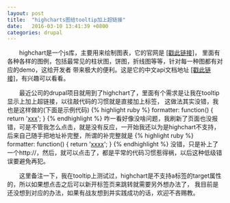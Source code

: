 ```yaml
---
layout: post
title:  "highcharts图给tooltip加上超链接"
date:   2016-03-10 13:41:39 +0800
categories: drupal
---
```

<p>
　　highchart是一个js库，主要用来绘制图表，它的官网是 <a href="http://www.highcharts.com">[戳此链接]</a>，
里面有各种各样的图例，包括最常见的柱状图，饼图，折线图等等，针对每一种图都有对应的demo，这给开发者
带来极大的便利。这是它的中文api文档地址 <a href="http://www.hcharts.cn">[戳此链接]</a>，有兴趣可以看看。
</p>
<p>
　　最近公司的drupal项目就用到了highchart了，里面有个需求是让我在tooltip显示上加上超链接，以往敲代码的习惯就是直接加上<a href></a>标签，
这做法其实没错，我也是这样做的(下面是示例代码)
{% highlight ruby %}
formatter: function() {
    return '<a href="www.baidu.com">xxx</a>';
}
{% endhighlight %}
咋一看好像没啥问题，我刷新了页面也没报错，可是不管我怎么点击，就是没有反应，一开始我还以为是highchart不支持，后来自己随手把地址补完整，所谓的补完整就是
{% highlight ruby %}
formatter: function() {
    return '<a href="http://www.baidu.com">xxxx</a>';
}
{% endhighlight %}
没错，只是补上了一个http://，然后，就可以点击了，都是平常的代码习惯惹得祸，以后这种低级错误要避免再犯。
</p>
<p>
　　这里备注一下，我在tooltip上测试过，highchart是不支持a标签的target属性的，所以如果想点击之后可以新开标签页来跳转就需要另外想办法了，
我目前是还没想到对应的办法，如果有战友想到并实践成功的话，欢迎不吝赐教。
</p>